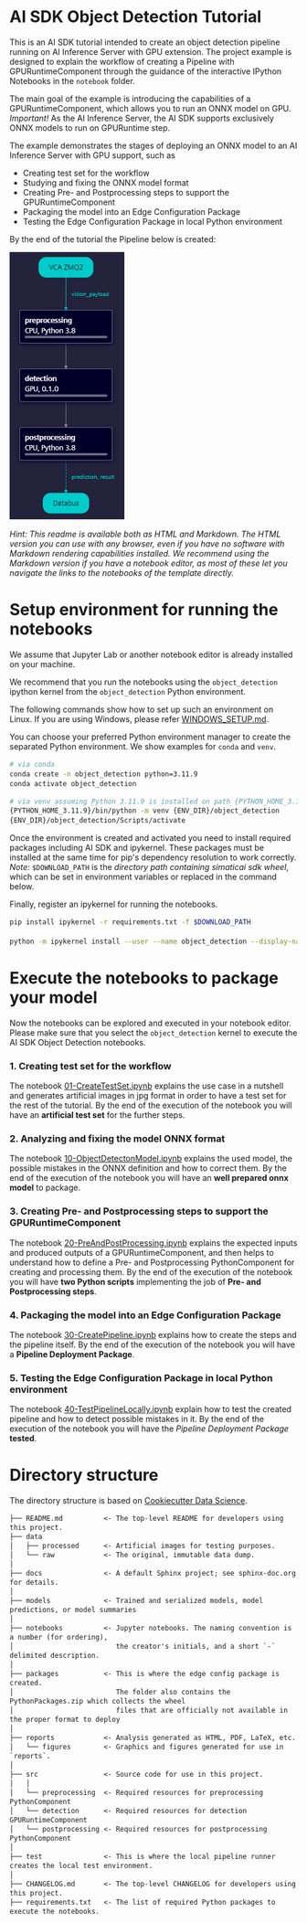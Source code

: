<!-- Copyright (C) Siemens AG 2021. All Rights Reserved. -->

# AI SDK Object Detection Tutorial

This is an AI SDK tutorial intended to create an object detection pipeline running on AI Inference Server with GPU extension.
The project example is designed to explain the workflow of creating a Pipeline with GPURuntimeComponent through the guidance of the interactive IPython Notebooks in the `notebook` folder.

The main goal of the example is introducing the capabilities of a GPURuntimeComponent, which allows you to run an ONNX model on GPU.
_Important!_ As the AI Inference Server, the AI SDK supports exclusively ONNX models to run on GPURuntime step.

The example demonstrates the stages of deploying an ONNX model to an AI Inference Server with GPU support, such as

- Creating test set for the workflow
- Studying and fixing the ONNX model format
- Creating Pre- and Postprocessing steps to support the GPURuntimeComponent
- Packaging the model into an Edge Configuration Package
- Testing the Edge Configuration Package in local Python environment

By the end of the tutorial the Pipeline below is created:

![pipeline](./docs/od-sequential.png)

_Hint: This readme is available both as HTML and Markdown. The HTML version you can use with any browser, even if you have no software with Markdown rendering capabilities installed. We recommend using the Markdown version if you have a notebook editor, as most of these let you navigate the links to the notebooks of the template directly._

# Setup environment for running the notebooks

We assume that Jupyter Lab or another notebook editor is already installed on your machine.

We recommend that you run the notebooks using the `object_detection` ipython kernel from the `object_detection` Python environment.

The following commands show how to set up such an environment on Linux.
If you are using Windows, please refer [WINDOWS_SETUP.md](docs/WINDOWS_SETUP.md).

You can choose your preferred Python environment manager to create the separated Python environment.
We show examples for `conda` and `venv`.

```bash
# via conda
conda create -n object_detection python=3.11.9
conda activate object_detection
```

```bash
# via venv assuming Python 3.11.9 is installed on path {PYTHON_HOME_3.11.9}
{PYTHON_HOME_3.11.9}/bin/python -m venv {ENV_DIR}/object_detection
{ENV_DIR}/object_detection/Scripts/activate

```

Once the environment is created and activated you need to install required packages including AI SDK and ipykernel.
These packages must be installed at the same time for pip's dependency resolution to work correctly.
_Note:_ `$DOWNLOAD_PATH` is the _directory path containing simaticai sdk wheel_, which can be set in environment variables or replaced in the command below.

Finally, register an ipykernel for running the notebooks.

```bash
pip install ipykernel -r requirements.txt -f $DOWNLOAD_PATH

python -m ipykernel install --user --name object_detection --display-name "(Python) Object Detection"
```

# Execute the notebooks to package your model

Now the notebooks can be explored and executed in your notebook editor.
Please make sure that you select the `object_detection` kernel to execute the AI SDK Object Detection notebooks.

### 1. Creating test set for the workflow

The notebook [01-CreateTestSet.ipynb](./notebooks/01-CreateTestSet.ipynb) explains the use case in a nutshell and generates artificial images in jpg format in order to have a test set for the rest of the tutorial. By the end of the execution of the notebook you will have an **artificial test set** for the further steps.

### 2. Analyzing and fixing the model ONNX format

The notebook [10-ObjectDetectonModel.ipynb](./notebooks/10-ObjectDetectonModel.ipynb) explains the used model, the possible mistakes in the ONNX definition and how to correct them. By the end of the execution of the notebook you will have an **well prepared onnx model** to package.

### 3. Creating Pre- and Postprocessing steps to support the GPURuntimeComponent

The notebook [20-PreAndPostProcessing.ipynb](./notebooks/20-PreAndPostProcessing.ipynb) explains the expected inputs and produced outputs of a GPURuntimeComponent, and then helps to understand how to define a Pre- and Postprocessing PythonComponent for creating and processing them. By the end of the execution of the notebook you will have **two Python scripts** implementing the job of **Pre- and Postprocessing steps**.

### 4. Packaging the model into an Edge Configuration Package

The notebook [30-CreatePipeline.ipynb](./notebooks/30-CreatePipeline.ipynb) explains how to create the steps and the pipeline itself. By the end of the execution of the notebook you will have a **Pipeline Deployment Package**.

### 5. Testing the Edge Configuration Package in local Python environment

The notebook [40-TestPipelineLocally.ipynb](./notebooks/40-TestPipelineLocally.ipynb) explain how to test the created pipeline and how to detect possible mistakes in it. By the end of the execution of the notebook you will have the _Pipeline Deployment Package_ **tested**.

# Directory structure

The directory structure is based on [Cookiecutter Data Science](https://drivendata.github.io/cookiecutter-data-science/).

```text
├── README.md          <- The top-level README for developers using this project.
├── data
│   ├── processed      <- Artificial images for testing purposes.
│   └── raw            <- The original, immutable data dump.
│
├── docs               <- A default Sphinx project; see sphinx-doc.org for details.
│
├── models             <- Trained and serialized models, model predictions, or model summaries
│
├── notebooks          <- Jupyter notebooks. The naming convention is a number (for ordering),
│                         the creator's initials, and a short `-` delimited description.
│
├── packages           <- This is where the edge config package is created.
│                         The folder also contains the PythonPackages.zip which collects the wheel
│                         files that are officially not available in the proper format to deploy
│
├── reports            <- Analysis generated as HTML, PDF, LaTeX, etc.
│   └── figures        <- Graphics and figures generated for use in `reports`.
│
├── src                <- Source code for use in this project.
│   │
│   └── preprocessing  <- Required resources for preprocessing  PythonComponent
│   └── detection      <- Required resources for detection GPURuntimeComponent
│   └── postprocessing <- Required resources for postprocessing PythonComponent
│
├── test               <- This is where the local pipeline runner creates the local test environment.
│
├── CHANGELOG.md       <- The top-level CHANGELOG for developers using this project.
├── requirements.txt   <- The list of required Python packages to execute the notebooks.
```
